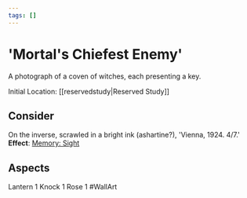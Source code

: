 ```yaml
---
tags: []
---
```

# 'Mortal's Chiefest Enemy'
A photograph of a coven of witches, each presenting a key.

Initial Location: [[reservedstudy|Reserved Study]]
## Consider
On the inverse, scrawled in a bright ink (ashartine?), 'Vienna, 1924. 4/7.'
**Effect**: [Memory: Sight](https://uadaf.theevilroot.xyz/rowenarium/element/mem.sight)
## Aspects
Lantern 1
Knock 1
Rose 1
#WallArt
